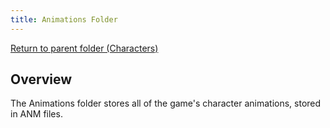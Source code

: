 ```yaml
---
title: Animations Folder
---
```


[Return to parent folder (Characters)](../Characters/index.md)

## Overview
The Animations folder stores all of the game's character animations, stored in ANM files.